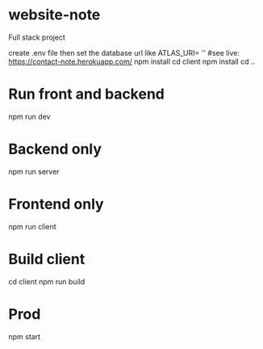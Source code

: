# website-note
Full stack project

create .env file  then set the database url like ATLAS_URI= ''
#see live: https://contact-note.herokuapp.com/
 npm install
 cd client npm install
 cd ..
 
 # Run front and backend
 npm run dev
 
 # Backend only
 npm run server
 
 # Frontend only
 npm run client
 
 # Build client
 cd client
 npm run build
 
 # Prod
 npm start
